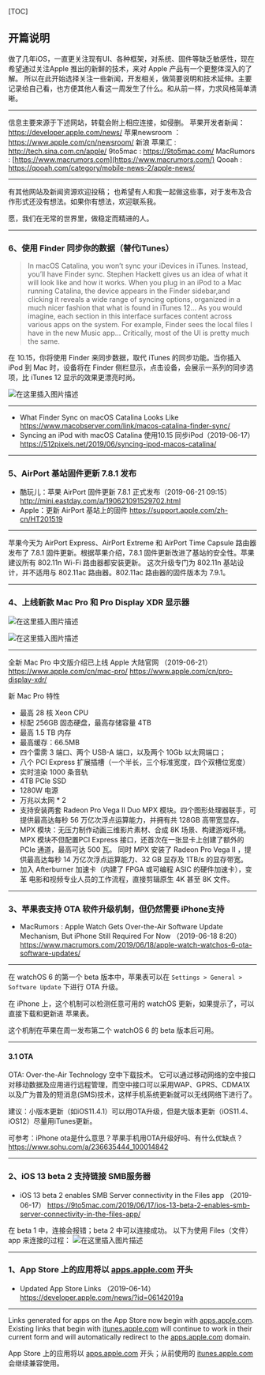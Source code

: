 [TOC]

## 开篇说明

做了几年iOS，一直更关注现有UI、各种框架，对系统、固件等缺乏敏感性，现在希望通过关注Apple 推出的新鲜的技术，来对 Apple 产品有一个更整体深入的了解。
所以在此开始选择关注一些新闻，开发相关，做简要说明和技术延伸。主要记录给自己看，也方便其他人看这一周发生了什么。和从前一样，力求风格简单清晰。

------

信息主要来源于下述网站，转载会附上相应连接，如侵删。
苹果开发者新闻： https://developer.apple.com/news/
苹果newsroom ： https://www.apple.com/cn/newsroom/
新浪 苹果汇 : http://tech.sina.com.cn/apple/
9to5mac : https://9to5mac.com/
MacRumors : [https://www.macrumors.com](https://www.macrumors.com/)
Qooah : https://qooah.com/category/mobile-news-2/apple-news/

------

有其他网站及新闻资源欢迎投稿；
也希望有人和我一起做这些事，对于发布及合作形式还没有想法。如果你有想法，欢迎联系我。

愿，我们在无常的世界里，做稳定而精进的人。

------

### 6、使用 Finder 同步你的数据（替代iTunes）

> In macOS Catalina, you won’t sync your iDevices in iTunes. Instead, you’ll have Finder sync. Stephen Hackett gives us an idea of what it will look like and how it works.
> When you plug in an iPod to a Mac running Catalina, the device appears in the Finder sidebar,and clicking it reveals a wide range of syncing options, organized in a much nicer fashion that what is found in iTunes 12…
> As you would imagine, each section in this interface surfaces content across various apps on the system. For example, Finder sees the local files I have in the new Music app…
> Critically, most of the UI is pretty much the same.

在 10.15，你将使用 Finder 来同步数据，取代 iTunes 的同步功能。当你插入 iPod 到 Mac 时，设备将在 Finder 侧栏显示，点击设备，会展示一系列的同步选项，比 iTunes 12 显示的效果更漂亮时尚。

![在这里插入图片描述](https://img-blog.csdnimg.cn/20190623174657961.png?x-oss-process=image/watermark,type_ZmFuZ3poZW5naGVpdGk,shadow_10,text_aHR0cHM6Ly9ibG9nLmNzZG4ubmV0L2xvdmVjaHJpczAw,size_16,color_FFFFFF,t_70)

------

- What Finder Sync on macOS Catalina Looks Like
  https://www.macobserver.com/link/macos-catalina-finder-sync/
- Syncing an iPod with macOS Catalina 使用10.15 同步iPod（2019-06-17）
  https://512pixels.net/2019/06/syncing-ipod-macos-catalina/

------

### 5、AirPort 基站固件更新 7.8.1 发布 

- 酷玩儿：苹果 AirPort 固件更新 7.8.1 正式发布（2019-06-21 09:15）
  http://mini.eastday.com/a/190621091529702.html
- Apple：更新 AirPort 基站上的固件
  https://support.apple.com/zh-cn/HT201519

------

苹果今天为 AirPort Express、AirPort Extreme 和 AirPort Time Capsule 路由器发布了 7.8.1 固件更新。根据苹果介绍，7.8.1 固件更新改进了基站的安全性。苹果建议所有 802.11n Wi-Fi 路由器都安装更新。
这次升级专门为 802.11n 基站设计，并不适用与 802.11ac 路由器。802.11ac 路由器的固件版本为 7.9.1。

------

### 4、上线新款 Mac Pro 和 Pro Display XDR 显示器

![在这里插入图片描述](https://img-blog.csdnimg.cn/20190621134641590.png?x-oss-process=image/watermark,type_ZmFuZ3poZW5naGVpdGk,shadow_10,text_aHR0cHM6Ly9ibG9nLmNzZG4ubmV0L2xvdmVjaHJpczAw,size_16,color_FFFFFF,t_70)

![在这里插入图片描述](https://img-blog.csdnimg.cn/2019062113465564.png?x-oss-process=image/watermark,type_ZmFuZ3poZW5naGVpdGk,shadow_10,text_aHR0cHM6Ly9ibG9nLmNzZG4ubmV0L2xvdmVjaHJpczAw,size_16,color_FFFFFF,t_70)

------

全新 Mac Pro 中文版介绍已上线 Apple 大陆官网 （2019-06-21）
https://www.apple.com/cn/mac-pro/
https://www.apple.com/cn/pro-display-xdr/

新 Mac Pro 特性

- 最高 28 核 Xeon CPU
- 标配 256GB 固态硬盘，最高存储容量 4TB
- 最高 1.5 TB 内存
- 最高缓存：66.5MB
- 四个雷雳 3 端口、两个 USB-A 端口，以及两个 10Gb 以太网端口；
- 八个 PCI Express 扩展插槽（一个半长，三个标准宽度，四个双槽位宽度）
- 实时渲染 1000 条音轨
- 4TB PCle SSD
- 1280W 电源
- 万兆以太网 * 2
- 支持安装两套 Radeon Pro Vega II Duo MPX 模块。四个图形处理器联手，可提供最高达每秒 56 万亿次浮点运算能力，并拥有共 128GB 高带宽显存。
- MPX 模块：无压力制作动画三维影片素材、合成 8K 场景、构建游戏环境。
  MPX 模块不但配置PCI Express 接口，还首次在一张显卡上创建了额外的 PCIe 通道，最高可达 500 瓦。
  同时 MPX 安装了 Radeon Pro Vega II ，提供最高达每秒 14 万亿次浮点运算能力、32 GB 显存及 1TB/s 的显存带宽。
- 加入 Afterburner 加速卡（内建了 FPGA 或可编程 ASIC 的硬件加速卡），变革 电影和视频专业人员的工作流程，直接剪辑原生 4K 甚至 8K 文件。

------

### 3、苹果表支持 OTA 软件升级机制，但仍然需要 iPhone支持

- MacRumors : Apple Watch Gets Over-the-Air Software Update Mechanism, But iPhone Still Required For Now （2019-06-18 8:20）
  https://www.macrumors.com/2019/06/18/apple-watch-watchos-6-ota-software-updates/

------

在 watchOS 6 的第一个 beta 版本中，苹果表可以在 `Settings > General > Software Update` 下进行 OTA 升级。

在 iPhone 上，这个机制可以检测任意可用的 watchOS 更新，如果提示了，可以直接下载和更新进 苹果表。

这个机制在苹果在周一发布第二个 watchOS 6 的 beta 版本后可用。

------

#### 3.1 OTA

OTA: Over-the-Air Technology 空中下载技术。
它可以通过移动网络的空中接口对移动数据及应用进行远程管理，而空中接口可以采用WAP、GPRS、CDMA1X以及广为普及的短消息(SMS)技术，这样手机系统更新就可以无线网络下进行了。

建议：小版本更新（如iOS11.4.1）可以用OTA升级，但是大版本更新（iOS11.4、iOS12）尽量用iTunes更新。

可参考：iPhone ota是什么意思？苹果手机用OTA升级好吗、有什么优缺点？
https://www.sohu.com/a/236635444_100014842

------

### 2、iOS 13 beta 2 支持链接 SMB服务器

- iOS 13 beta 2 enables SMB Server connectivity in the Files app （2019-06-17）
  https://9to5mac.com/2019/06/17/ios-13-beta-2-enables-smb-server-connectivity-in-the-files-app/

在 beta 1 中，连接会报错；beta 2 中可以连接成功。
以下为使用 Files（文件）app 来连接的过程：
![在这里插入图片描述](https://img-blog.csdnimg.cn/20190619201435633.png?x-oss-process=image/watermark,type_ZmFuZ3poZW5naGVpdGk,shadow_10,text_aHR0cHM6Ly9ibG9nLmNzZG4ubmV0L2xvdmVjaHJpczAw,size_16,color_FFFFFF,t_70)

------

### 1、App Store 上的应用将以  [apps.apple.com](http://apps.apple.com/) 开头

- Updated App Store Links （2019-06-14）
  https://developer.apple.com/news/?id=06142019a

------

Links generated for apps on the App Store now begin with [apps.apple.com](http://apps.apple.com/). Existing links that begin with [itunes.apple.com](http://itunes.apple.com/) will continue to work in their current form and will automatically redirect to the [apps.apple.com](http://apps.apple.com/) domain.

App Store 上的应用将以  [apps.apple.com](http://apps.apple.com/) 开头；从前使用的  [itunes.apple.com](http://itunes.apple.com/) 会继续兼容使用。